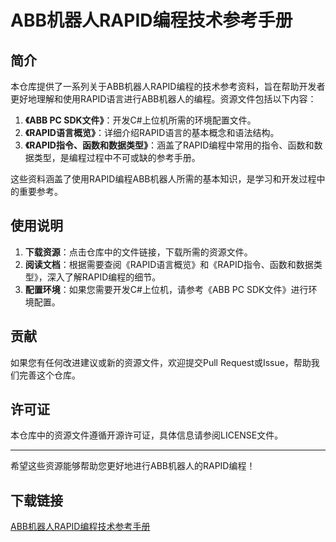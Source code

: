 # ABB机器人RAPID编程技术参考手册

## 简介

本仓库提供了一系列关于ABB机器人RAPID编程的技术参考资料，旨在帮助开发者更好地理解和使用RAPID语言进行ABB机器人的编程。资源文件包括以下内容：

1. **《ABB PC SDK文件》**：开发C#上位机所需的环境配置文件。
2. **《RAPID语言概览》**：详细介绍RAPID语言的基本概念和语法结构。
3. **《RAPID指令、函数和数据类型》**：涵盖了RAPID编程中常用的指令、函数和数据类型，是编程过程中不可或缺的参考手册。

这些资料涵盖了使用RAPID编程ABB机器人所需的基本知识，是学习和开发过程中的重要参考。

## 使用说明

1. **下载资源**：点击仓库中的文件链接，下载所需的资源文件。
2. **阅读文档**：根据需要查阅《RAPID语言概览》和《RAPID指令、函数和数据类型》，深入了解RAPID编程的细节。
3. **配置环境**：如果您需要开发C#上位机，请参考《ABB PC SDK文件》进行环境配置。

## 贡献

如果您有任何改进建议或新的资源文件，欢迎提交Pull Request或Issue，帮助我们完善这个仓库。

## 许可证

本仓库中的资源文件遵循开源许可证，具体信息请参阅LICENSE文件。

---

希望这些资源能够帮助您更好地进行ABB机器人的RAPID编程！

## 下载链接

[ABB机器人RAPID编程技术参考手册](https://pan.quark.cn/s/87b8260a73d1)